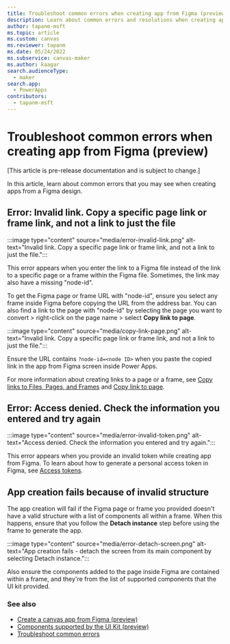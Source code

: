 ```yaml
---
title: Troubleshoot common errors when creating app from Figma (preview)
description: Learn about common errors and resolutions when creating apps from a Figma design.
author: tapanm-msft
ms.topic: article
ms.custom: canvas
ms.reviewer: tapanm
ms.date: 05/24/2022
ms.subservice: canvas-maker
ms.author: kaagar
search.audienceType: 
  - maker
search.app: 
  - PowerApps
contributors:
  - tapanm-msft
---
```


# Troubleshoot common errors when creating app from Figma (preview)

[This article is pre-release documentation and is subject to change.]

In this article, learn about common errors that you may see when creating apps from a Figma design.

## Error: Invalid link. Copy a specific page link or frame link, and not a link to just the file

:::image type="content" source="media/error-invalid-link.png" alt-text="Invalid link. Copy a specific page link or frame link, and not a link to just the file.":::

This error appears when you enter the link to a Figma file instead of the link to a specific page or a frame within the Figma file. Sometimes, the link may also have a missing "node-id".

To get the Figma page or frame URL with "node-id", ensure you select any frame inside Figma before copying the URL from the address bar. You can also find a link to the page with "node-id" by selecting the page you want to convert > right-click on the page name > select **Copy link to page**.

:::image type="content" source="media/copy-link-page.png" alt-text="Invalid link. Copy a specific page link or frame link, and not a link to just the file.":::

Ensure the URL contains `?node-id=<node ID>` when you paste the copied link in the app from Figma screen inside Power Apps.

For more information about creating links to a page or a frame, see [Copy links to Files, Pages, and Frames](https://help.figma.com/hc/articles/360045942953-Add-links-to-text) and [Copy link to page](https://help.figma.com/hc/articles/360055904133-Maker-and-Figma#In_Figma).

## Error: Access denied. Check the information you entered and try again

:::image type="content" source="media/error-invalid-token.png" alt-text="Access denied. Check the information you entered and try again.":::

This error appears when you provide an invalid token while creating app from Figma. To learn about how to generate a personal access token in Figma, see [Access tokens](https://www.figma.com/developers/api#access-tokens).

## App creation fails because of invalid structure

The app creation will fail if the Figma page or frame you provided doesn't have a valid structure with a list of components all within a frame. When this happens, ensure that you follow the **Detach instance** step before using the frame to generate the app.

:::image type="content" source="media/error-detach-screen.png" alt-text="App creation fails - detach the screen from its main component by selecting Detach instance.":::

Also ensure the components added to the page inside Figma are contained within a frame, and they're from the list of supported components that the UI kit provided.

### See also

- [Create a canvas app from Figma (preview)](create-app-from-figma.md)
- [Components supported by the UI Kit (preview)](supported-components.md)
- [Troubleshoot common errors](common-errors.md)
